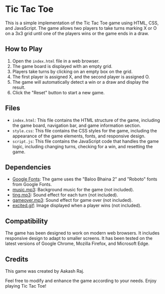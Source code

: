 # Tic Tac Toe

This is a simple implementation of the Tic Tac Toe game using HTML, CSS, and JavaScript. The game allows two players to take turns marking X or O on a 3x3 grid until one of the players wins or the game ends in a draw.

## How to Play

1. Open the `index.html` file in a web browser.
2. The game board is displayed with an empty grid.
3. Players take turns by clicking on an empty box on the grid.
4. The first player is assigned X, and the second player is assigned O.
5. The game will automatically detect a win or a draw and display the result.
6. Click the "Reset" button to start a new game.

## Files

- `index.html`: This file contains the HTML structure of the game, including the game board, navigation bar, and game information section.
- `style.css`: This file contains the CSS styles for the game, including the appearance of the game elements, fonts, and responsive design.
- `script.js`: This file contains the JavaScript code that handles the game logic, including changing turns, checking for a win, and resetting the game.

## Dependencies

- [Google Fonts](https://fonts.google.com/): The game uses the "Baloo Bhaina 2" and "Roboto" fonts from Google Fonts.
- [music.mp3](path-to-music.mp3): Background music for the game (not included).
- [ting.mp3](path-to-ting.mp3): Sound effect for each turn (not included).
- [gameover.mp3](path-to-gameover.mp3): Sound effect for game over (not included).
- [excited.gif](path-to-excited.gif): Image displayed when a player wins (not included).

## Compatibility

The game has been designed to work on modern web browsers. It includes responsive design to adapt to smaller screens. It has been tested on the latest versions of Google Chrome, Mozilla Firefox, and Microsoft Edge.

## Credits

This game was created by Aakash Raj.

Feel free to modify and enhance the game according to your needs. Enjoy playing Tic Tac Toe!
